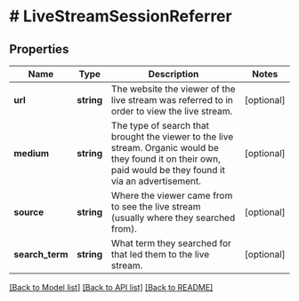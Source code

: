 # # LiveStreamSessionReferrer

## Properties

Name | Type | Description | Notes
------------ | ------------- | ------------- | -------------
**url** | **string** | The website the viewer of the live stream was referred to in order to view the live stream. | [optional]
**medium** | **string** | The type of search that brought the viewer to the live stream. Organic would be they found it on their own, paid would be they found it via an advertisement. | [optional]
**source** | **string** | Where the viewer came from to see the live stream (usually where they searched from). | [optional]
**search_term** | **string** | What term they searched for that led them to the live stream. | [optional]

[[Back to Model list]](../../README.md#models) [[Back to API list]](../../README.md#endpoints) [[Back to README]](../../README.md)
